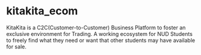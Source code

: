 # kitakita_ecom
KitaKita is a C2C(Customer-to-Customer) Business Platform to foster an exclusive environment for Trading. A working ecosystem for NUD Students to freely find what they need or want that other students may have available for sale.
